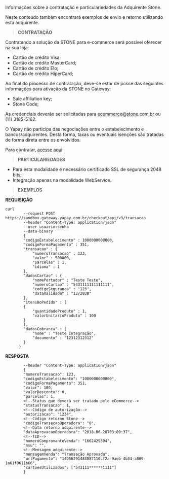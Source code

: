 Informações sobre a contratação e particulariedades da Adquirente Stone.

Neste conteúdo também encontrará exemplos de envio e retorno utilizando esta adquirente.

> **CONTRATAÇÃO**

Contratando a solução da STONE para e-commerce será possível oferecer na sua loja:

* Cartão de crédito Visa;
* Cartão de crédito MasterCard;
* Cartão de crédito Elo;
* Cartão de crédito HiperCard;


Ao final do processo de contratação, deve-se estar de posse das seguintes informações para ativação da STONE no Gateway:

* Sale affiliation key;
* Stone Code;


As credenciais deverão ser solicitadas para ecommerce@stone.com.br ou (11) 3185-5162.

O Yapay não participa das negociações entre o estabelecimento e bancos/adquirentes. Desta forma, taxas ou eventuais isenções são tratadas de forma direta entre os envolvidos.

Para contratar, [acesse aqui](https://stone-pagamentos.typeform.com/to/A4caIq).

> **PARTICULARIEDADES**

* Para esta modalidade é necessário certificado SSL de segurança 2048 bits;
* Integração apenas na modalidade WebService.

> **EXEMPLOS**

**REQUISIÇÃO**

```curl
curl
        --request POST https://sandbox.gateway.yapay.com.br/checkout/api/v3/transacao
        --header "Content-Type: application/json"
        --user usuario:senha
        --data-binary
        {
        "codigoEstabelecimento" : 1000000000000,
        "codigoFormaPagamento" : 351,
        "transacao" : {
            "numeroTransacao" : 123,
            "valor" : 500000,
            "parcelas" : 1,
            "idioma" : 1
        },
        "dadosCartao" : {
            "nomePortador" : "Teste Teste",
            "numeroCartao" : "5431111111111111",
            "codigoSeguranca" : "123",
            "dataValidade" : "12/2030"
        },
        "itensDoPedido" : [
        {
            "quantidadeProduto" : 1,
            "valorUnitarioProduto" : 100
        }
        ],
        "dadosCobranca" : {
            "nome" : "Teste Integração",
            "documento" : "12312312312"
        }
      }
```

**RESPOSTA**

```curl
        --header "Content-Type: application/json"
        {
        "numeroTransacao": 123,
        "codigoEstabelecimento": "1000000000000",
        "codigoFormaPagamento": 351,
        "valor": 100,
        "valorDesconto": 0,
        "parcelas": 1,
        <!--Status que deverá ser tratado pelo eCommerce-->
        "statusTransacao": 1,
        <!--Código de autorização-->
        "autorizacao": "1234",
        <!--Código retorno Stone-->
        "codigoTransacaoOperadora": "0",
        <!--Data retorno adquirente-->
        "dataAprovacaoOperadora": "2018-06-28T03:00:37",
        <!--TID-->
        "numeroComprovanteVenda": "1662429594",
        "nsu": "",
        <!--Mensagem adquirente-->
        "mensagemVenda": "Transação Aprovada",
        "urlPagamento": "14956291484887110cf2a-9aeb-4b34-a869-1a61f0611b66",
        "cartoesUtilizados": ["543111******1111"]
        }
```

